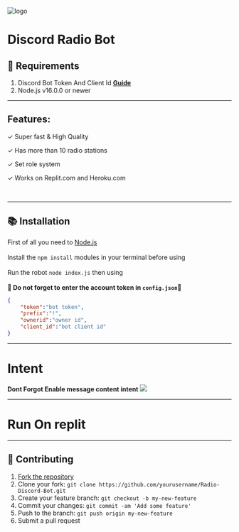 ![logo](https://www.pgvr.dev/images/discord-thumbnail.png)

# Discord Radio Bot


## 🔧 Requirements
1. Discord Bot Token And Client Id **[Guide](https://discordjs.guide/preparations/setting-up-a-bot-application.html#creating-your-bot)**
2. Node.js v16.0.0 or newer
***
## Features:
✓ Super fast & High Quality 

✓ Has more than 10 radio stations

✓ Set role system

✓ Works on Replit.com and Heroku.com

<br/>

***

## 📚 Installation

First of all you need to <a href="https://nodejs.org/en/"> Node.js </a>
<br> <br>
Install the `npm install` modules in your terminal before using
<br> <br>
Run the robot `node index.js` then using
<br> <br>**🔴 Do not forget to enter the account token in `config.json`🔴**

```json
{
    "token":"bot token",
    "prefix":"!",
    "ownerid":"owner id",
    "client_id":"bot client id"
}
```
***
# Intent
**Dont Forgot Enable message content intent**
<img src="https://media.discordapp.net/attachments/923616646319439882/930731010809802803/unknown.png" />

***
# Run On replit

***
## 🤝 Contributing

1. [Fork the repository](https://github.com/MesterFlower/Radio-Discord-Bot/fork)
2. Clone your fork: `git clone https://github.com/yourusername/Radio-Discord-Bot.git`
3. Create your feature branch: `git checkout -b my-new-feature`
4. Commit your changes: `git commit -am 'Add some feature'`
5. Push to the branch: `git push origin my-new-feature`
6. Submit a pull request

